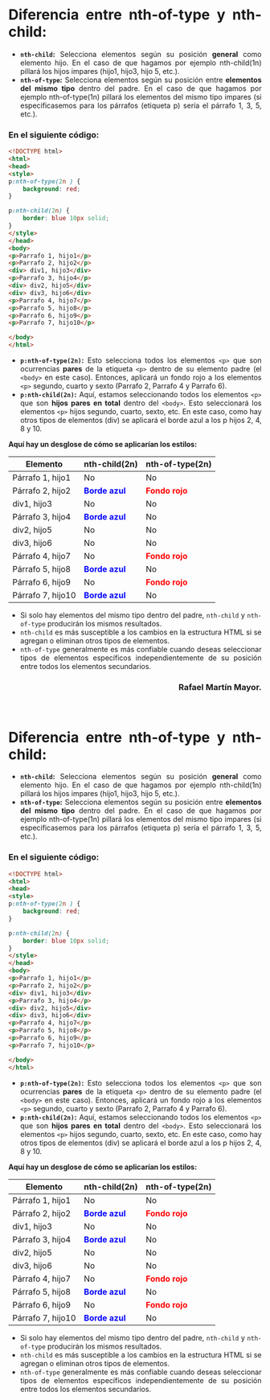 <div align="justify">

# Diferencia entre nth-of-type y nth-child:

- **`nth-child`:** Selecciona elementos según su posición **general** como elemento hijo. En el caso de que hagamos por ejemplo nth-child(1n) pillará los hijos impares (hijo1, hijo3, hijo 5, etc.).
- **`nth-of-type`:** Selecciona elementos según su posición entre **elementos del mismo tipo** dentro del padre. En el caso de que hagamos por ejemplo nth-of-type(1n) pillará los elementos del mismo tipo impares (si especificasemos para los párrafos (etiqueta p) sería el párrafo 1, 3, 5, etc.).

### **En el siguiente código:**

```html
<!DOCTYPE html>
<html>
<head>
<style> 
p:nth-of-type(2n ) {
    background: red;
}

p:nth-child(2n) {
    border: blue 10px solid;
}
</style>
</head>
<body>
<p>Parrafo 1, hijo1</p>
<p>Parrafo 2, hijo2</p>
<div> div1, hijo3</div>
<p>Parrafo 3, hijo4</p>
<div> div2, hijo5</div>
<div> div3, hijo6</div>
<p>Parrafo 4, hijo7</p>
<p>Parrafo 5, hijo8</p>
<p>Parrafo 6, hijo9</p>
<p>Parrafo 7, hijo10</p>

</body>
</html>
```

- **`p:nth-of-type(2n)`:** Esto selecciona todos los elementos `<p>` que son ocurrencias **pares** de la etiqueta `<p>` dentro de su elemento padre (el `<body>` en este caso). Entonces, aplicará un fondo rojo a los elementos `<p>` segundo, cuarto y sexto (Parrafo 2, Parrafo 4 y Parrafo 6).
- **`p:nth-child(2n)`:** Aquí, estamos seleccionando todos los elementos `<p>` que son **hijos pares en total** dentro del `<body>`. Esto seleccionará los elementos `<p>` hijos segundo, cuarto, sexto, etc. En este caso, como hay otros tipos de elementos (div) se aplicará el borde azul a los p hijos 2, 4, 8 y 10.

**Aquí hay un desglose de cómo se aplicarían los estilos:**

| Elemento | nth-child(2n) | nth-of-type(2n) |
|---|---|---|
| Párrafo 1, hijo1 | No | No |
| Párrafo 2, hijo2 | <span style="color:blue;">**Borde azul**</span> | <span style="color:red;">**Fondo rojo**</span> |
| div1, hijo3 | No | No |
| Párrafo 3, hijo4 | <span style="color:blue;">**Borde azul**</span> | No |
| div2, hijo5 | No | No |
| div3, hijo6 | No | No |
| Párrafo 4, hijo7 | No | <span style="color:red;">**Fondo rojo**</span> |
| Párrafo 5, hijo8 | <span style="color:blue;">**Borde azul**</span> | No |
| Párrafo 6, hijo9 | No | <span style="color:red;">**Fondo rojo**</span> |
| Párrafo 7, hijo10 | <span style="color:blue;">**Borde azul**</span> | No |

- Si solo hay elementos del mismo tipo dentro del padre, `nth-child` y `nth-of-type` producirán los mismos resultados.
- `nth-child` es más susceptible a los cambios en la estructura HTML si se agregan o eliminan otros tipos de elementos.
- `nth-of-type` generalmente es más confiable cuando deseas seleccionar tipos de elementos específicos independientemente de su posición entre todos los elementos secundarios.



</div><div align="justify">

<div align="right">

### Rafael Martín Mayor.

</div><br>

# Diferencia entre nth-of-type y nth-child:

- **`nth-child`:** Selecciona elementos según su posición **general** como elemento hijo. En el caso de que hagamos por ejemplo nth-child(1n) pillará los hijos impares (hijo1, hijo3, hijo 5, etc.).
- **`nth-of-type`:** Selecciona elementos según su posición entre **elementos del mismo tipo** dentro del padre. En el caso de que hagamos por ejemplo nth-of-type(1n) pillará los elementos del mismo tipo impares (si especificasemos para los párrafos (etiqueta p) sería el párrafo 1, 3, 5, etc.).

### **En el siguiente código:**

```html
<!DOCTYPE html>
<html>
<head>
<style> 
p:nth-of-type(2n ) {
    background: red;
}

p:nth-child(2n) {
    border: blue 10px solid;
}
</style>
</head>
<body>
<p>Parrafo 1, hijo1</p>
<p>Parrafo 2, hijo2</p>
<div> div1, hijo3</div>
<p>Parrafo 3, hijo4</p>
<div> div2, hijo5</div>
<div> div3, hijo6</div>
<p>Parrafo 4, hijo7</p>
<p>Parrafo 5, hijo8</p>
<p>Parrafo 6, hijo9</p>
<p>Parrafo 7, hijo10</p>

</body>
</html>
```

- **`p:nth-of-type(2n)`:** Esto selecciona todos los elementos `<p>` que son ocurrencias **pares** de la etiqueta `<p>` dentro de su elemento padre (el `<body>` en este caso). Entonces, aplicará un fondo rojo a los elementos `<p>` segundo, cuarto y sexto (Parrafo 2, Parrafo 4 y Parrafo 6).
- **`p:nth-child(2n)`:** Aquí, estamos seleccionando todos los elementos `<p>` que son **hijos pares en total** dentro del `<body>`. Esto seleccionará los elementos `<p>` hijos segundo, cuarto, sexto, etc. En este caso, como hay otros tipos de elementos (div) se aplicará el borde azul a los p hijos 2, 4, 8 y 10.

**Aquí hay un desglose de cómo se aplicarían los estilos:**

| Elemento | nth-child(2n) | nth-of-type(2n) |
|---|---|---|
| Párrafo 1, hijo1 | No | No |
| Párrafo 2, hijo2 | <span style="color:blue;">**Borde azul**</span> | <span style="color:red;">**Fondo rojo**</span> |
| div1, hijo3 | No | No |
| Párrafo 3, hijo4 | <span style="color:blue;">**Borde azul**</span> | No |
| div2, hijo5 | No | No |
| div3, hijo6 | No | No |
| Párrafo 4, hijo7 | No | <span style="color:red;">**Fondo rojo**</span> |
| Párrafo 5, hijo8 | <span style="color:blue;">**Borde azul**</span> | No |
| Párrafo 6, hijo9 | No | <span style="color:red;">**Fondo rojo**</span> |
| Párrafo 7, hijo10 | <span style="color:blue;">**Borde azul**</span> | No |

- Si solo hay elementos del mismo tipo dentro del padre, `nth-child` y `nth-of-type` producirán los mismos resultados.
- `nth-child` es más susceptible a los cambios en la estructura HTML si se agregan o eliminan otros tipos de elementos.
- `nth-of-type` generalmente es más confiable cuando deseas seleccionar tipos de elementos específicos independientemente de su posición entre todos los elementos secundarios.



</div>